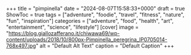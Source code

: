 +++
title = "pimpinella"
date = "2024-08-07T15:58:33+0000"
draft = true
ShowToc = true
tags = ["adventure", "foodie", "travel", "fitness", "nature", "fun", "inspiration"]
categories = ["adventure", "food", "health", "art", "entertainment", "science", "lifestyle"]
[cover]
    image = "https://blog.giallozafferano.it/chiwawa69/wp-content/uploads/2018/10/800px-Pimpinella_peregrina_IP0705014-768x497.jpg"
    alt = "Default Alt Text"
    caption = "Default Caption"
+++
